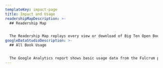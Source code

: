 ```yaml
---
templateKey: impact-page
title: Impact and Usage
readershipMapDescription: >-
  ## Readership Map


  The Readership Map replays every view or download of Big Ten Open Books monographs or media components that occurred the previous four weeks. We are currently gathering data and will display readership once some history has been compiled.
googleDataStudioDescription: >-
  ## All Book Usage


  The Google Analytics report shows basic usage data from the Fulcrum platform. This includes users, sessions, pageviews, popular titles, and user location for titles in Big Ten Open Books. We are currently gathering data and will display information once some history has been compiled.
---
```


